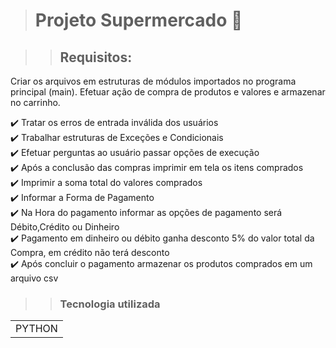 > <h1>Projeto Supermercado 🛒 </h1>

>> <h2>Requisitos:</h2>

Criar os arquivos em estruturas de módulos importados no programa principal (main).
Efetuar ação de compra de produtos e valores e armazenar no carrinho.

✔️ Tratar os erros de entrada inválida dos usuários <br>
✔️ Trabalhar estruturas de Exceções e Condicionais <br>
✔️ Efetuar perguntas ao usuário passar opções de execução <br>
✔️ Após a conclusão das compras imprimir em tela os itens comprados <br>
✔️ Imprimir a soma total do valores comprados <br>
✔️ Informar a Forma de Pagamento <br>
✔️ Na Hora do pagamento informar as opções de pagamento será Débito,Crédito ou Dinheiro <br>
✔️ Pagamento em dinheiro ou débito ganha desconto 5% do valor total da Compra, em crédito não terá desconto <br>
✔️ Após concluir o pagamento armazenar os produtos comprados em um arquivo csv <br>

>> <h3> Tecnologia utilizada </h3>

<table>
  <tr>
    <td>PYTHON</td>
  </tr>
</table>
